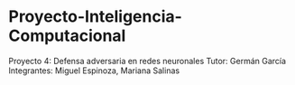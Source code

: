 # Proyecto-Inteligencia-Computacional
Proyecto 4: Defensa adversaria en redes neuronales 
Tutor: Germán García
Integrantes: Miguel Espinoza, Mariana Salinas
